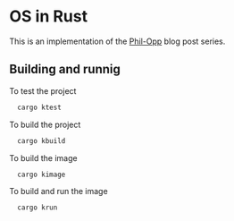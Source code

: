 # OS in Rust

This is an implementation of the [Phil-Opp](https://os.phil-opp.com/minimal-rust-kernel/) blog post series.

## Building and runnig

To test the project
```rust
  cargo ktest
```

To build the project
```rust
  cargo kbuild
```

To build the image
```rust
  cargo kimage
```

To build and run the image
```rust
  cargo krun
```
